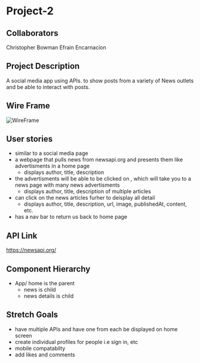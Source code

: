 # Project-2

## Collaborators
Christopher Bowman
Efrain Encarnacion
 
## Project Description
A social media app using APIs. to show posts from a variety of News outlets and be able to interact with posts.

## Wire Frame
![WireFrame](https://imgur.com/GyOgOj0.jpg)

## User stories
- similar to a social media page
- a webpage that pulls news from newsapi.org and presents them like advertisments in a home page
    - displays author, title, description
- the advertisments will be able to be clicked on , which will take you to a news page with many news advertisments
    - displays author, title, description of multiple articles
- can click on the news articles furher to deisplay all detail
    - displays author, title, description, url, image, publishedAt, content, etc.
- has a nav bar to return us back to home page

## API Link
https://newsapi.org/

## Component Hierarchy
- App/ home is the parent
    - news is child
    - news details is child

## Stretch Goals
- have multiple APIs and have one from each be displayed on home screen
- create individual profiles for people i.e sign in, etc
- mobile compatabilty 
- add likes and comments